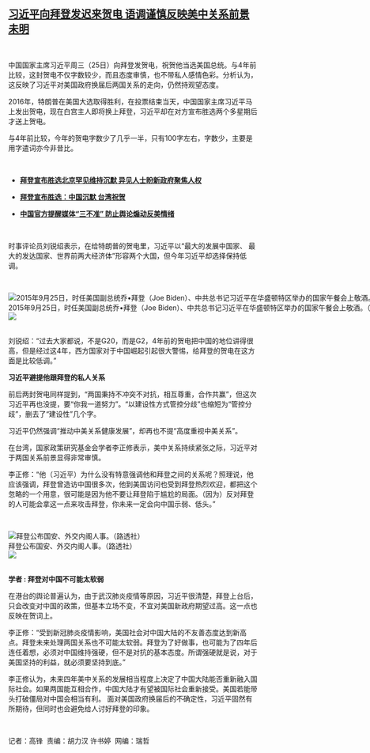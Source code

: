 <!--1606388100000-->
[习近平向拜登发迟来贺电  语调谨慎反映美中关系前景未明](https://www.rfa.org/mandarin/yataibaodao/junshiwaijiao/GF1-11262020055123.html)
------

<p><span id="docs-internal-guid-ed9d8210-7fff-879c-617b-7d900e3197ac"> </span></p><p dir="ltr"> </p><p dir="ltr"><span>中国国家主席习近平周三（</span><span>25</span><span>日）向拜登发贺电，祝贺他当选美国总统。与</span><span>4</span><span>年前比较，这封贺电不仅字数较少，而且态度审慎，也不带私人感情色彩。分析认为，这反映了习近平对美国政府换届后两国关系的走向，仍然持观望态度。</span></p><p dir="ltr"><span>2016</span><span>年，特朗普在美国大选取得胜利，在投票结束当天，中国国家主席习近平马上发出贺电，现在白宫主人即将换上拜登，习近平却在对方宣布胜选两个多星期后才送上贺电。</span></p><p dir="ltr"><span>与</span><span>4</span><span>年前比较，今年的贺电字数少了几乎一半，只有</span><span>100</span><span>字左右，字数少，主要是用字遣词亦今非昔比。</span></p><p dir="ltr"> </p><ul><li><b><a class="external-link" href="http://www.rfa.org/mandarin/yataibaodao/junshiwaijiao/gf-11092020061513.html">拜登宣布胜选北京罕见维持沉默 异见人士盼新政府聚焦人权</a></b></li></ul><ul><li><b><a class="external-link" href="http://www.rfa.org/mandarin/Xinwen/2-11082020121502.html">拜登宣布胜选：中国沉默 台湾祝贺</a></b></li></ul><ul><li><b><a class="external-link" href="http://www.rfa.org/mandarin/yataibaodao/meiti/QL-11062020051231.html">中国官方提醒媒体“三不准” 防止舆论煽动反美情绪</a></b></li></ul><p dir="ltr"><span><br/></span></p><p dir="ltr"><span>时事评论员刘锐绍表示，在给特朗普的贺电里，习近平以</span><span>“</span><span>最大的发展中国家、</span><span> </span><span>最大的发达国家、世界前两大经济体</span><span>”</span><span>形容两个大国，但今年习近平却选择保持低调。</span></p><p dir="ltr"> </p><p dir="ltr"><span><div class="image-inline captioned" style="width:1500px;"><div style="width:1500px;"><img alt="2015年9月25日，时任美国副总统乔•拜登（Joe Biden）、中共总书记习近平在华盛顿特区举办的国家午餐会上敬酒。（法新社）" src="https://www.rfa.org/mandarin/yataibaodao/junshiwaijiao/GF1-11262020055123.html/000_Was8965734-1.jpg" title="2015年9月25日，时任美国副总统乔•拜登（Joe Biden）、中共总书记习近平在华盛顿特区举办的国家午餐会上敬酒。（法新社）"/></div><div class="image-caption"><span style="width:1500px;">2015年9月25日，时任美国副总统乔•拜登（Joe Biden）、中共总书记习近平在华盛顿特区举办的国家午餐会上敬酒。（法新社）</span><span class="copyright"> </span></div><div id="zoomattribute"><a class="single_image" href="/mandarin/yataibaodao/junshiwaijiao/GF1-11262020055123.html/000_Was8965734-1.jpg" title="2015年9月25日，时任美国副总统乔•拜登（Joe Biden）、中共总书记习近平在华盛顿特区举办的国家午餐会上敬酒。（法新社）"><img src="/rfa_resources/graphics/icon-zoom.png"/></a></div></div><br/></span></p><p dir="ltr"><span>刘锐绍：</span><span>“</span><span>过去大家都说，不是</span><span>G20</span><span>，而是</span><span>G2</span><span>，</span><span>4</span><span>年前的贺电把中国的地位讲得很高，但是经过这</span><span>4</span><span>年，西方国家对于中国崛起引起很大警惕，给拜登的贺电在这方面是比较低调。</span><span>” </span></p><p dir="ltr"><span> </span></p><p dir="ltr"><span><b>习近平避提他跟拜登的私人关系</b></span></p><p dir="ltr"><span> </span></p><p dir="ltr"><span>前后两封贺电同样提到，</span><span>“</span><span>两国秉持不冲突不对抗，相互尊重，合作共赢</span><span>”</span><span>，但这次习近平再也没提，要</span><span>“</span><span>你我一道努力</span><span>”</span><span>。</span><span>“</span><span>以建设性方式管控分歧</span><span>”</span><span>也缩短为</span><span>“</span><span>管控分歧</span><span>”</span><span>，删去了</span><span>“</span><span>建设性</span><span>”</span><span>几个字。</span></p><p dir="ltr"><span>习近平仍然强调</span><span>“</span><span>推动中美关系健康发展</span><span>”</span><span>，却再也不提</span><span>“</span><span>高度重视中美关系</span><span>”</span><span>。</span></p><p dir="ltr"><span>在台湾，国家政策研究基金会学者李正修表示，美中关系持续紧张之际，习近平对于两国关系前景显得非常审慎。</span></p><p dir="ltr"><span>李正修：</span><span>“</span><span>他（习近平）为什么没有特意强调他和拜登之间的关系呢？照理说，他应该强调，拜登曾造访中国很多次，他到美国访问也受到拜登热烈欢迎，都把这个忽略的一个用意，很可能是因为他不要让拜登陷于尴尬的局面。（因为）反对拜登的人可能会拿这一点来攻击拜登，你未来一定会向中国示弱、低头。</span><span>”</span></p><p dir="ltr"> </p><p dir="ltr"><span><div class="image-inline captioned" style="width:1280px;"><div style="width:1280px;"><img alt="拜登公布国安、外交内阁人事。（路透社）" src="https://www.rfa.org/mandarin/yataibaodao/gangtai/hx2-11252020075006.html/5.jpg" title="拜登公布国安、外交内阁人事。（路透社）"/></div><div class="image-caption"><span style="width:1280px;">拜登公布国安、外交内阁人事。（路透社）</span><span class="copyright"> </span></div><div id="zoomattribute"><a class="single_image" href="/mandarin/yataibaodao/gangtai/hx2-11252020075006.html/5.jpg" title="拜登公布国安、外交内阁人事。（路透社）"><img src="/rfa_resources/graphics/icon-zoom.png"/></a></div></div><br/></span></p><p dir="ltr"><span> </span></p><p dir="ltr"><b><span>学者</span><span> : </span><span>拜登对中国不可能太软弱</span></b></p><p dir="ltr"><span> </span></p><p dir="ltr"><span>在港台的舆论普遍认为，由于武汉肺炎疫情等原因，习近平很清楚，拜登上台后，只会改变对中国的政策，但基本立场不变，不宜对美国新政府期望过高。这一点也反映在贺词上。</span></p><p dir="ltr"><span>李正修：</span><span>“</span><span>受到新冠肺炎疫情影响，美国社会对中国大陆的不友善态度达到新高点。拜登未来处理两国关系也不可能太软弱。拜登为了好做事，也可能为了四年后连任着想，必须对中国维持强硬，但不是对抗的基本态度。所谓强硬就是说，对于美国坚持的利益，就必须要坚持到底。</span><span>”</span></p><p dir="ltr"><span>李正修认为，未来四年美中关系的发展相当程度上决定了中国大陆能否重新融入国际社会。如果两国能互相合作，中国大陆才有望被国际社会重新接受。美国若能带头打破僵局对中国会相当有利。</span><span> </span><span>面对美国政府换届后的不确定性，习近平固然有所期待，但同时也会避免给人讨好拜登的印象。</span></p><p dir="ltr"> </p><p dir="ltr"><span>记者：高锋  责编：胡力汉 许书婷  网编：瑞哲<br/></span></p>
